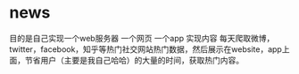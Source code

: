 # news
目的是自己实现一个web服务器
一个网页
一个app
实现内容 每天爬取微博，twitter，facebook，知乎等热门社交网站热门数据，然后展示在website，app上面，节省用户（主要是我自己哈哈）的大量的时间，获取热门内容。
